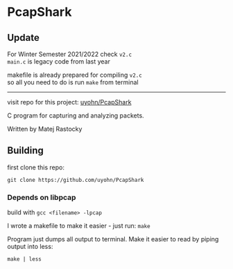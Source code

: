 # PcapShark

## Update

For Winter Semester 2021/2022 check `v2.c`  
`main.c` is legacy code from last year  
  
makefile is already prepared for compiling `v2.c`  
so all you need to do is run `make` from terminal
 
---
 
visit repo for this project: [uyohn/PcapShark](https://www.github.com/uyohn/PcapShark)

C program for capturing and analyzing packets.

Written by Matej Rastocky

## Building

first clone this repo:

`git clone https://github.com/uyohn/PcapShark`

### Depends on libpcap

build with `gcc <filename> -lpcap`

I wrote a makefile to make it easier - just run: `make`

Program just dumps all output to terminal.
Make it easier to read by piping output into less:

`make | less`
